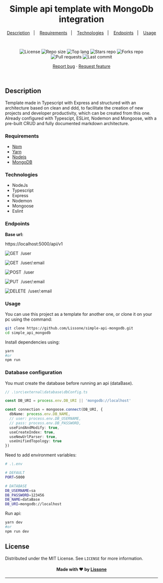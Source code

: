 <h1 align="center">
  Simple api template with MongoDb integration 
</h1>

<p align="center">
  <a href="#description">Description</a>&nbsp;&nbsp;&nbsp;|&nbsp;&nbsp;&nbsp;
  <a href="#requirements">Requirements</a>&nbsp;&nbsp;&nbsp;|&nbsp;&nbsp;&nbsp;
  <a href="#technologies">Technologies</a>&nbsp;&nbsp;&nbsp;|&nbsp;&nbsp;&nbsp;
  <a href="#endpoints">Endpoints</a>&nbsp;&nbsp;&nbsp;|&nbsp;&nbsp;&nbsp;
  <a href="#usage">Usage</a>
</p>
<br />
<p align="center">
  <img src="https://img.shields.io/static/v1?label=license&message=MIT" alt="License">
  <img src="https://img.shields.io/github/repo-size/Lissone/simple-api-mongodb" alt="Repo size" />
  <img src="https://img.shields.io/github/languages/top/Lissone/simple-api-mongodb" alt="Top lang" />
  <img src="https://img.shields.io/github/stars/Lissone/simple-api-mongodb" alt="Stars repo" />
  <img src="https://img.shields.io/github/forks/Lissone/simple-api-mongodb" alt="Forks repo" />
  <img src="https://img.shields.io/github/issues-pr/Lissone/simple-api-mongodb" alt="Pull requests" >
  <img src="https://img.shields.io/github/last-commit/Lissone/simple-api-mongodb" alt="Last commit" />
</p>

<p align="center">
  <a href="https://github.com/Lissone/simple-api-mongodb/issues">Report bug</a>
  ·
  <a href="https://github.com/Lissone/simple-api-mongodb/issues">Request feature</a>
</p>

<br />

## Description

Template made in Typescript with Express and structured with an architecture based on clean and ddd, to facilitate the creation of new projects and developer productivity, which can be created from this one. Already configured with Typescipt, ESLint, Nodemon and Mongoose, with a pre-built CRUD and fully documented markdown architecture.

### Requirements

* [Npm](https://www.npmjs.com/)
* [Yarn](https://yarnpkg.com/)
* [Nodejs](https://nodejs.org/en/)
* [MongoDB](https://docs.mongodb.com/manual/installation/)

### Technologies

* NodeJs
* Typescript
* Express
* Nodemon
* Mongoose
* Eslint

### Endpoints

<strong>Base url: </strong><p>https://localhost:5000/api/v1</p>

![GET](https://img.shields.io/badge/-GET-70BB60?style=for-the-badge)&nbsp;
/user

![GET](https://img.shields.io/badge/-GET-70BB60?style=for-the-badge)&nbsp;
/user/:email

![POST](https://img.shields.io/badge/-POST-2991B8?style=for-the-badge)&nbsp; 
/user

![PUT](https://img.shields.io/badge/-PUT-99768C?style=for-the-badge)&nbsp; 
/user/:email

![DELETE](https://img.shields.io/badge/-DELETE-DF807E?style=for-the-badge)&nbsp; 
/user/:email

### Usage

You can use this project as a template for another one, or clone it on your pc using the command:
```bash
git clone https://github.com/Lissone/simple-api-mongodb.git
cd simple_api_mongodb
```

Install dependencies using:
```bash
yarn
#or
npm run
```

### Database configuration

You must create the database before running an api (dataBase).
```typescript
// .\src\external\database\dbConfig.ts

const DB_URI = process.env.DB_URI || 'mongodb://localhost'

const connection = mongoose.connect(DB_URI, {
  dbName: process.env.DB_NAME,
  // user: process.env.DB_USERNAME,
  // pass: process.env.DB_PASSWORD,
  useFindAndModify: true,
  useCreateIndex: true,
  useNewUrlParser: true,
  useUnifiedTopology: true
})
```

Need to add environment variables:
```bash
# .\.env

# DEFAULT
PORT=5000

# DATABASE
DB_USERNAME=sa
DB_PASSWORD=123456
DB_NAME=dataBase
DB_URI=mongodb://localhost
```

Run api:
```bash
yarn dev
#or
npm run dev
```

## License

Distributed under the MIT License. See `LICENSE` for more information.

<h4 align="center">
  Made with ❤️ by <a href="https://github.com/Lissone" target="_blank">Lissone</a>
</h4>

<hr />
